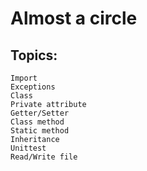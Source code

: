 # Almost a circle

## Topics:
    Import
    Exceptions
    Class
    Private attribute
    Getter/Setter
    Class method
    Static method
    Inheritance
    Unittest
    Read/Write file
